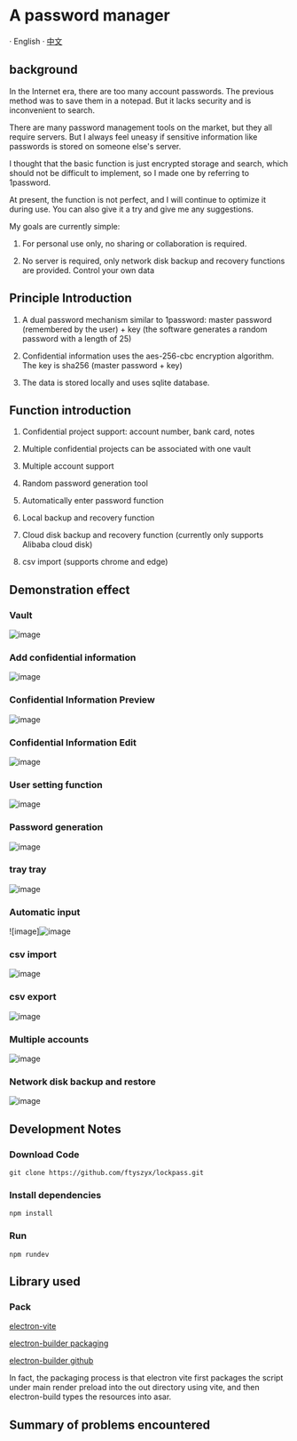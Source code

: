 # A password manager

· English · [中文](./README.md)

## **background**

In the Internet era, there are too many account passwords. The previous method was to save them in a notepad. But it lacks security and is inconvenient to search.

There are many password management tools on the market, but they all require servers. But I always feel uneasy if sensitive information like passwords is stored on someone else's server.

I thought that the basic function is just encrypted storage and search, which should not be difficult to implement, so I made one by referring to 1password.

At present, the function is not perfect, and I will continue to optimize it during use. You can also give it a try and give me any suggestions.

My goals are currently simple:

1. For personal use only, no sharing or collaboration is required.

2. No server is required, only network disk backup and recovery functions are provided. Control your own data

## **Principle Introduction**

1. A dual password mechanism similar to 1password: master password (remembered by the user) + key (the software generates a random password with a length of 25)

2. Confidential information uses the aes-256-cbc encryption algorithm. The key is sha256 (master password + key)

3. The data is stored locally and uses sqlite database.

## **Function introduction**

1. Confidential project support: account number, bank card, notes

2. Multiple confidential projects can be associated with one vault

3. Multiple account support

4. Random password generation tool

5. Automatically enter password function

6. Local backup and recovery function

7. Cloud disk backup and recovery function (currently only supports Alibaba cloud disk)

8. csv import (supports chrome and edge)

## **Demonstration effect**

### **Vault**

![image](https://ftyszyx.github.io/feishu-vitepress/assets/J2JSbjsYpots6zxdObtcLQjNnvg.gif)

### **Add confidential information**

![image](https://ftyszyx.github.io/feishu-vitepress/assets/WIpwbuzdpov0QBx3gfhcv5hmnJd.gif)

### **Confidential Information Preview**

![image](https://ftyszyx.github.io/feishu-vitepress/assets/PaRDbyqASo5B6rx57X2cfdd0nTe.gif)

### **Confidential Information Edit**

![image](https://ftyszyx.github.io/feishu-vitepress/assets/VZtRbLDijoYEqAx02CccGMeMnhd.gif)

### **User setting function**

![image](https://ftyszyx.github.io/feishu-vitepress/assets/Ud6ibdHu7o4PCSxPeuicyVfXngd.gif)

### **Password generation**

![image](https://ftyszyx.github.io/feishu-vitepress/assets/R0yGbj9laoiboRx2fZ8ce9Nmnld.gif)

### **tray tray**

![image](https://ftyszyx.github.io/feishu-vitepress/assets/O9iNbgRj3ok9YbxggjdcwlZynDS.png)

### **Automatic input**

![image]![image](https://ftyszyx.github.io/feishu-vitepress/assets/ARvUbClubozD6txiiN9cneAJnRh.gif)

### **csv import**

![image](https://ftyszyx.github.io/feishu-vitepress/assets/Z7RObWhM0ouHS3xy4vKcvdV1nbg.gif)

### **csv export**

![image](https://ftyszyx.github.io/feishu-vitepress/assets/X170bJ7sAoigCQxBD5HcmunnnRg.gif)

### **Multiple accounts**

![image](https://ftyszyx.github.io/feishu-vitepress/assets/PL7hbSig9oE2dyxlGXzc4Ep2neg.gif)

### **Network disk backup and restore**

![image](https://ftyszyx.github.io/feishu-vitepress/assets/EVN3bnF86oCDlExf0WNcnFTdnSg.gif)

## **Development Notes**

### **Download Code**

```text
git clone https://github.com/ftyszyx/lockpass.git
```

### **Install dependencies**

```text
npm install
```

### **Run**

```text
npm rundev
```

## **Library used**

### **Pack**

[electron-vite](https://github.com/alex8088/electron-vite)

<u>electron-builder packaging</u>

<u>electron-builder github</u>

In fact, the packaging process is that electron vite first packages the script under main render preload into the out directory using vite, and then electron-build types the resources into asar.

## **Summary of problems encountered**
